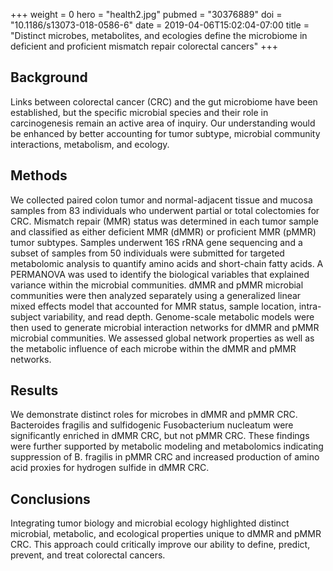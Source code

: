 +++
weight = 0
hero = "health2.jpg"
pubmed = "30376889"
doi = "10.1186/s13073-018-0586-6"
date = 2019-04-06T15:02:04-07:00
title = "Distinct microbes, metabolites, and ecologies define the microbiome in deficient and proficient mismatch repair colorectal cancers"
+++

## Background

Links between colorectal cancer (CRC) and the gut microbiome have been established, but the specific microbial species and their role in carcinogenesis remain an active area of inquiry. Our understanding would be enhanced by better accounting for tumor subtype, microbial community interactions, metabolism, and ecology.

## Methods

We collected paired colon tumor and normal-adjacent tissue and mucosa samples from 83 individuals who underwent partial or total colectomies for CRC. Mismatch repair (MMR) status was determined in each tumor sample and classified as either deficient MMR (dMMR) or proficient MMR (pMMR) tumor subtypes. Samples underwent 16S rRNA gene sequencing and a subset of samples from 50 individuals were submitted for targeted metabolomic analysis to quantify amino acids and short-chain fatty acids. A PERMANOVA was used to identify the biological variables that explained variance within the microbial communities. dMMR and pMMR microbial communities were then analyzed separately using a generalized linear mixed effects model that accounted for MMR status, sample location, intra-subject variability, and read depth. Genome-scale metabolic models were then used to generate microbial interaction networks for dMMR and pMMR microbial communities. We assessed global network properties as well as the metabolic influence of each microbe within the dMMR and pMMR networks.

## Results

We demonstrate distinct roles for microbes in dMMR and pMMR CRC. Bacteroides fragilis and sulfidogenic Fusobacterium nucleatum were significantly enriched in dMMR CRC, but not pMMR CRC. These findings were further supported by metabolic modeling and metabolomics indicating suppression of B. fragilis in pMMR CRC and increased production of amino acid proxies for hydrogen sulfide in dMMR CRC.

## Conclusions

Integrating tumor biology and microbial ecology highlighted distinct microbial, metabolic, and ecological properties unique to dMMR and pMMR CRC. This approach could critically improve our ability to define, predict, prevent, and treat colorectal cancers.
